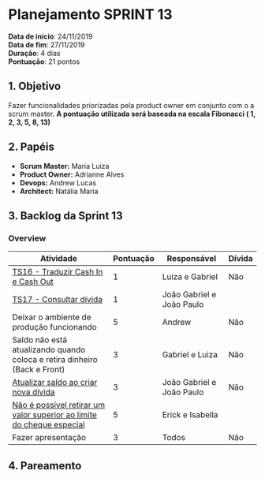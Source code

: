 # Planejamento SPRINT 13

**Data de início**: 24/11/2019 <br/>
**Data de fim**: 27/11/2019 <br/>
**Duração**: 4 dias <br/>
**Pontuação**: 21 pontos 

## 1. Objetivo

Fazer funcionalidades priorizadas pela product owner em conjunto com o a scrum master. **A pontuação utilizada será baseada na escala Fibonacci ( 1, 2, 3, 5, 8, 13)**


## 2. Papéis 

* **Scrum Master:** Maria Luiza
* **Product Owner:** Adrianne Alves
* **Devops:** Andrew Lucas
* **Architect:** Natália Maria


## 3. Backlog da Sprint 13

### Overview
| Atividade | Pontuação | Responsável | Dívida |
| - | - | - | - |
| [TS16 - Traduzir Cash In e Cash Out](https://github.com/fga-eps-mds/2019.2-Over26/issues/208)| 1 | Luiza e Gabriel | Não |
| [TS17 - Consultar dívida](https://github.com/fga-eps-mds/2019.2-Over26/issues/209) | 1 | João Gabriel e João Paulo |  |
| Deixar o ambiente de produção funcionando | 5 | Andrew | Não |
| Saldo não está atualizando quando coloca e retira dinheiro (Back e Front) | 3 | Gabriel e Luiza  | Não |
| [Atualizar saldo ao criar nova dívida](https://github.com/fga-eps-mds/2019.2-Over26/issues/188) | 3 | João Gabriel e João Paulo | Não |
| [Não é possível retirar um valor superior ao limite do cheque especial](https://github.com/fga-eps-mds/2019.2-Over26/issues/203) | 5 | Erick e Isabella |  |
| Fazer apresentação | 3 | Todos | Não |



## 4. Pareamento
<!-- ![](../../images/metrics_agile/pareamento_sprint12.png) -->